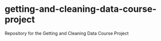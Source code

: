 # getting-and-cleaning-data-course-project
Repository for the Getting and Cleaning Data Course Project
